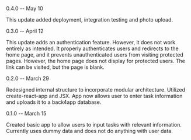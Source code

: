 0.4.0 -- May 10

This update added deployment, integration testing and photo upload.

0.3.0 -- April 12

This update adds an authentication feature. However, it does not work entirely as intended. It properly authenticates users and redirects to the home page, and it prevents unauthenticated users from visiting protected pages. However, the home page does not display for protected users. The link can be visited, but the page is blank.

0.2.0 -- March 29

Redesigned internal structure to incorporate modular architecture. Utilized create-react-app and JSX. App now allows user to enter task information and uploads it to a back4app database.

0.1.0 -- March 15

Created basic app to allow users to input tasks with relevant information. Currently uses dummy data and does not do anything with user data.